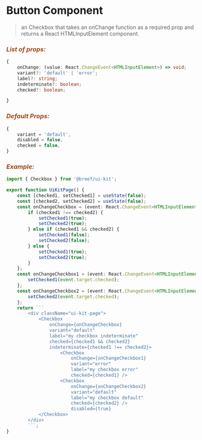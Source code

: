 # Button Component

> an Checkbox that takes an onChange function as a required prop and returns a React HTMLInputElement component.

### _<span style="color: #9f4a19">List of props:</span>_

```typescript
{
    onChange: (value: React.ChangeEvent<HTMLInputElement>) => void;
    variant?: 'default' | 'error';
    label?: string;
    indeterminate?: boolean;
    checked?: boolean;

}
```

### _<span style="color: #9f4a19">Default Props:</span>_

```typescript
{
    variant = 'default',
    disabled = false,
    checked = false,
}
```

### _<span style="color: #9f4a19">Example:</span>_

````typescript
import { Checkbox } from '@breef/ui-kit';

export function UiKitPage() {
    const [checked1, setChecked1] = useState(false);
    const [checked2, setChecked2] = useState(false);
    const onChangeCheckbox = (event: React.ChangeEvent<HTMLInputElement>) => {
        if (checked1 !== checked2) {
            setChecked1(true);
            setChecked2(true);
        } else if (checked1 && checked2) {
            setChecked1(false);
            setChecked2(false);
        } else {
            setChecked1(true);
            setChecked2(true);
        }
    };
    const onChangeCheckbox1 = (event: React.ChangeEvent<HTMLInputElement>) => {
        setChecked1(event.target.checked);
    };
    const onChangeCheckbox2 = (event: React.ChangeEvent<HTMLInputElement>) => {
        setChecked2(event.target.checked);
    };
    return ```
        <div className="ui-kit-page">
            <Checkbox 
                onChange={onChangeCheckbox} 
                variant="default" 
                label="my checkbox indeterminate" 
                checked={checked1 && checked2} 
                indeterminate={checked1 !== checked2}>
                    <Checkbox 
                        onChange={onChangeCheckbox1} 
                        variant="error" 
                        label="my checkbox error" 
                        checked={checked1} />
                    <Checkbox 
                        onChange={onChangeCheckbox2} 
                        variant="default" 
                        label="my checkbox default" 
                        checked={checked2} />
                        disabled={true}
            </Checkbox>
        </div>
        ```;
}
````
